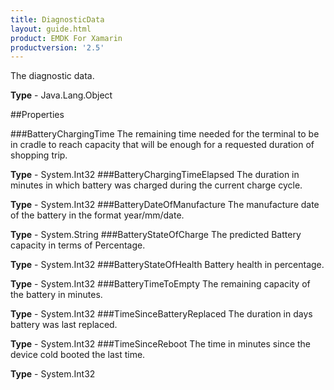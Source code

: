 ```yaml
---
title: DiagnosticData
layout: guide.html
product: EMDK For Xamarin 
productversion: '2.5' 
---
```

The diagnostic data.

**Type** - Java.Lang.Object

##Properties

###BatteryChargingTime
The remaining time needed for the terminal to be in cradle to reach capacity that will be enough for a requested duration of shopping trip.

**Type** - System.Int32
###BatteryChargingTimeElapsed
The duration in minutes in which battery was charged during the current charge cycle.

**Type** - System.Int32
###BatteryDateOfManufacture
The manufacture date of the battery in the format year/mm/date.

**Type** - System.String
###BatteryStateOfCharge
The predicted Battery capacity in terms of Percentage.

**Type** - System.Int32
###BatteryStateOfHealth
Battery health in percentage.

**Type** - System.Int32
###BatteryTimeToEmpty
The remaining capacity of the battery in minutes.

**Type** - System.Int32
###TimeSinceBatteryReplaced
The duration in days battery was last replaced.

**Type** - System.Int32
###TimeSinceReboot
The time in minutes since the device cold booted the last time.

**Type** - System.Int32
